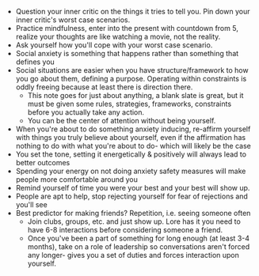 - Question your inner critic on the things it tries to tell you. Pin down your inner critic's worst case scenarios.
- Practice mindfulness, enter into the present with countdown from 5, realize your thoughts are like watching a movie, not the reality.
- Ask yourself how you'll cope with your worst case scenario.
- Social anxiety is something that happens rather than something that defines you
- Social situations are easier when you have structure/framework to how you go about them, defining a purpose. Operating within constraints is oddly freeing because at least there is direction there.
    - This note goes for just about anything, a blank slate is great, but it must be given some rules, strategies, frameworks, constraints before you actually take any action.
    - You can be the center of attention without being yourself.
- When you're about to do something anxiety inducing, re-affirm yourself with things you truly believe about yourself, even if the affirmation has nothing to do with what you're about to do- which will likely be the case
- You set the tone, setting it energetically & positively will always lead to better outcomes
- Spending your energy on not doing anxiety safety measures will make people more comfortable around you
- Remind yourself of time you were your best and your best will show up.
- People are apt to help, stop rejecting yourself for fear of rejections and you'll see
- Best predictor for making friends? Repetition, i.e. seeing someone often
    - Join clubs, groups, etc. and just show up. Lore has it you need to have 6-8 interactions before considering someone a friend.
    - Once you've been a part of something for long enough (at least 3-4 months), take on a role of leadership so conversations aren't forced any longer- gives you a set of duties and forces interaction upon yourself.